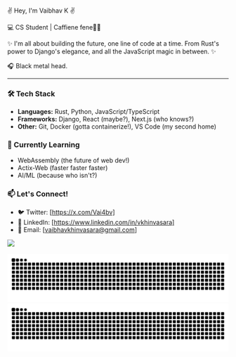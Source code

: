 ✌️ Hey, I'm Vaibhav K ✌️

💻 CS Student | Caffiene fene👨‍💻

✨ I'm all about building the future, one line of code at a time. From Rust's power to Django's elegance, and all the JavaScript magic in between. ✨

🎧 Black metal head. 


---

### 🛠️ Tech Stack

- **Languages:** Rust, Python, JavaScript/TypeScript
- **Frameworks:** Django, React (maybe?), Next.js (who knows?)
- **Other:** Git, Docker (gotta containerize!), VS Code (my second home)

### 🌱 Currently Learning

- WebAssembly (the future of web dev!)
- Actix-Web (faster faster faster)
- AI/ML (because who isn't?)

### 📫 Let's Connect!

- 🐦 Twitter: [https://x.com/Vai4bv]
- 💼 LinkedIn: [https://www.linkedin.com/in/vkhinvasara]
- 📧 Email: [vaibhavkhinvasara@gmail.com]


![](https://komarev.com/ghpvc/?username=vkhinvasara)


![github contribution grid snake animation](https://raw.githubusercontent.com/vkhinvasara/vkhinvasara/output/github-contribution-grid-snake-dark.svg#gh-dark-mode-only)
![github contribution grid snake animation](https://raw.githubusercontent.com/vkhinvasara/vkhinvasara/output/github-contribution-grid-snake.svg#gh-light-mode-only)
